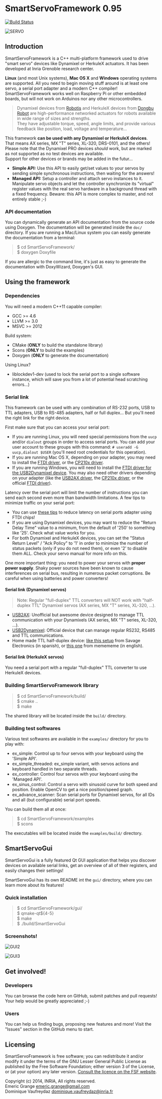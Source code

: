 SmartServoFramework 0.95
========================

[![Build Status](https://travis-ci.org/emericg/SmartServoFramework.svg?branch=master)](https://travis-ci.org/emericg/SmartServoFramework)

![SERVO](https://raw.githubusercontent.com/emericg/SmartServoFramework/master/gui/resources/img/dynamixel_ax12_diagram.png)

## Introduction

SmartServoFramework is a C++ multi-platform framework used to drive "smart servo" devices like Dynamixel or HerkuleX actuators. It has been developed at Inria Grenoble research center.

**Linux** (and most Unix systems), **Mac OS X** and **Windows** operating systems are supported. All you need to begin moving stuff around is at least one servo, a serial port adapter and a modern C++ compiler! SmartServoFramework works well on Raspberry Pi or other embedded boards, but will not work on Arduinos nor any other microcontrollers.

> Dynamixel devices from [Robotis](http://www.robotis.com/) and HerkuleX devices from [Dongbu Robot](http://www.dongburobot.com/) are high-performance networked actuators for robots available in wide range of sizes and strengths.  
> They have adjustable torque, speed, angle limits, and provide various feedback like position, load, voltage and temperature...

This framework **can be used with any Dynamixel or HerkuleX devices**. That means AX series, MX "T" series, XL-320, DRS-0101, and the others! Please note that the Dynamixel PRO devices *should* work, but are marked as not supported as no test devices are available.  
Support for other devices or brands may be added in the futur...

* **Simple API:** Use this API to easily get/set values to your servos by sending simple synchronous instructions, then waiting for the answers!  
* **Managed API:** Setup a controller and attach servo instances to it. Manipulate servo objects and let the controller synchronize its "virtual" register values with the real servo hardware in a background thread with a fixed frequency.  Beware: this API is more complex to master, and not entirely stable ;-)

### API documentation

You can dynamically generate an API documentation from the source code using Doxygen. The documentation will be generated inside the `doc/` directory.
If you are running a Mac/Linux system you can easily generate the documentation from a terminal:
> $ cd SmartServoFramework/  
> $ doxygen Doxyfile  

If you are allergic to the command line, it's just as easy to generate the documentation with DoxyWizard, Doxygen's GUI.

## Using the framework

### Dependencies

You will need a modern C++11 capable compiler:
* GCC >= 4.6
* LLVM >= 3.0
* MSVC >= 2012

Build system:
* CMake (**ONLY** to build the standalone library)
* Scons (**ONLY** to build the examples)
* Doxygen (**ONLY** to generate the documentation)

Using Linux?
* liblockdev1-dev (used to lock the serial port to a single software instance, which will save you from a lot of potential head scratching errors...)

### Serial link

This framework can be used with any combination of RS-232 ports, USB to TTL adapters, USB to RS-485 adapters, half or full duplex... But you'll need the right link for the right device.

First make sure that you can access your serial port:
* If you are running Linux, you will need special permissions from the `uucp` and/or `dialout` groups in order to access serial ports. You can add your user account to these groups with this command: `# useradd -G uucp,dialout $USER` (you'll need root credentials for this operation).
* If you are running Mac OS X, depending on your adapter, you may need to install the [FTDI driver](http://www.robotis.com/xe/download_en/646927), or the [CP210x driver](http://www.silabs.com/products/mcu/pages/usbtouartbridgevcpdrivers.aspx).
* If you are running Windows, you will need to install the [FTDI driver for the USB2Dynamixel device](http://www.robotis.com/xe/download_en/646927). You may also need other drivers depending on your adapter (like the [USB2AX driver](https://raw.githubusercontent.com/Xevel/usb2ax/master/firmware/lufa_usb2ax/USB2AX.inf), the [CP210x driver](http://www.silabs.com/products/mcu/pages/usbtouartbridgevcpdrivers.aspx), or the official [FTDI driver](http://www.ftdichip.com/Drivers/D2XX.htm)).

Latency over the serial port will limit the number of instructions you can send each second even more than bandwidth limitations.
A few tips to minimize traffic on your serial port:  
- You can use [these tips](https://projectgus.com/2011/10/notes-on-ftdi-latency-with-arduino/) to reduce latency on serial ports adapter using FTDI chips!  
- If you are using Dynamixel devices, you may want to reduce the "Return Delay Time" value to a minimum, from the default of '250' to something like '25'. Check what value works for you.  
- For both Dynamixel and HerkuleX devices, you can set the "Status Return Level" / "Ack Policy" to '1' in order to minimize the number of status packets (only if you do not need them), or even '2' to disable them ALL. Check your servo manual for more info on this.  

One more important thing: you need to power your servos with **proper power supply**. Shaky power sources have been known to cause interferences on serial bus, resulting in numerous packet corruptions. Be careful when using batteries and power converters!

#### Serial link (Dynamixel servos)

> Note: Regular "full-duplex" TTL converters will NOT work with "half-duplex TTL" Dynamixel servos (AX series, MX "T" series, XL-320, ...).

* [USB2AX](http://www.xevelabs.com/doku.php?id=product:usb2ax:usb2ax): Unofficial but awesome device designed to manage TTL communication with your Dynamixels (AX series, MX "T" series, XL-320, ...).
* [USB2Dynamixel](http://support.robotis.com/en/product/auxdevice/interface/usb2dxl_manual.htm): Official device that can manage regular RS232, RS485 and TTL communications.  
* Home made TTL half-duplex device: [like this setup](http://savageelectronics.blogspot.fr/2011/01/arduino-y-dynamixel-ax-12.html) from Savage Electronics (in spanish), or [this one](http://www.memememememememe.me/the-dynamixel/) from memememe (in english).

#### Serial link (HerkuleX servos)

You need a serial port with a regular "full-duplex" TTL converter to use HerkuleX devices.

### Building SmartServoFramework library

> $ cd SmartServoFramework/build/  
> $ cmake ..  
> $ make  

The shared library will be located inside the `build/` directory.

### Building test softwares

Various test softwares are available in the `examples/` directory for you to play with:

* ex_simple: Control up to four servos with your keyboard using the 'Simple API'.  
* ex_simple_threaded: ex_simple variant, with servos actions and keyboard handled in two separate threads.  
* ex_controller: Control four servos with your keyboard using the 'Managed API'.  
* ex_sinus_control: Control a servo with sinusoid curve for both speed and position. Enable OpenCV to get a nice position/speed graph.  
* ex_advance_scanner: Scan serial ports for Dynamixel servos, for all IDs and all (but configurable) serial port speeds.  

You can build them all at once:
> $ cd SmartServoFramework/examples  
> $ scons  

The executables will be located inside the `examples/build/` directory.

## SmartServoGui

SmartServoGui is a fully featured Qt GUI application that helps you discover devices on available serial links, get an overview of all of their registers, and easily changes their settings!

SmartServoGui has its own README int the `gui/` directory, where you can learn more about its features!

### Quick installation

> $ cd SmartServoFramework/gui/  
> $ qmake-qt${4-5}  
> $ make  
> $ ./build/SmartServoGui  

### Screenshots!

![GUI2](http://i.imgur.com/x3sXE31.png)

![GUI3](http://i.imgur.com/bE2qYIk.png)

## Get involved!

### Developers

You can browse the code here on GitHub, submit patches and pull requests! Your help would be greatly appreciated ;-)

### Users

You can help us finding bugs, proposing new features and more! Visit the "Issues" section in the GitHub menu to start.

## Licensing

SmartServoFramework is free software; you can redistribute it and/or modify it under the terms of the GNU Lesser General Public License as published by the Free Software Foundation; either version 3 of the License, or (at your option) any later version.
[Consult the licence on the FSF website](http://www.gnu.org/licenses/lgpl-3.0.txt).

Copyright (c) 2014, INRIA, All rights reserved.  
Emeric Grange <emeric.grange@gmail.com>  
Dominique Vaufreydaz <dominique.vaufreydaz@inria.fr>  
